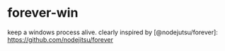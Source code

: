 # forever-win
keep a windows process alive.
clearly inspired by [@nodejutsu/forever]: https://github.com/nodejitsu/forever
